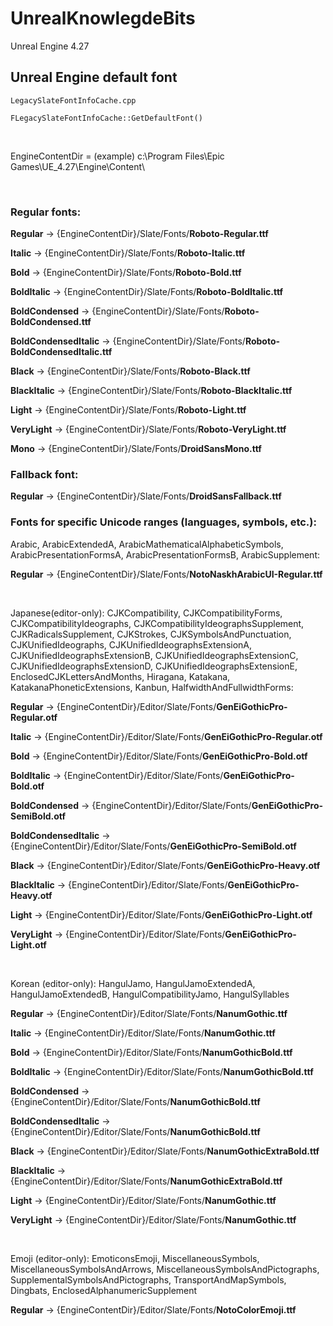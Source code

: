 # UnrealKnowlegdeBits

Unreal Engine 4.27

## Unreal Engine default font

`LegacySlateFontInfoCache.cpp`

`FLegacySlateFontInfoCache::GetDefaultFont()`

&nbsp;

EngineContentDir = (example) c:\Program Files\Epic Games\UE_4.27\Engine\Content\

&nbsp;

### Regular fonts:

**Regular** -> {EngineContentDir}/Slate/Fonts/**Roboto-Regular.ttf**

**Italic** -> {EngineContentDir}/Slate/Fonts/**Roboto-Italic.ttf**

**Bold** -> {EngineContentDir}/Slate/Fonts/**Roboto-Bold.ttf**

**BoldItalic** -> {EngineContentDir}/Slate/Fonts/**Roboto-BoldItalic.ttf**

**BoldCondensed** -> {EngineContentDir}/Slate/Fonts/**Roboto-BoldCondensed.ttf**

**BoldCondensedItalic** -> {EngineContentDir}/Slate/Fonts/**Roboto-BoldCondensedItalic.ttf**

**Black** -> {EngineContentDir}/Slate/Fonts/**Roboto-Black.ttf**

**BlackItalic** -> {EngineContentDir}/Slate/Fonts/**Roboto-BlackItalic.ttf**

**Light** -> {EngineContentDir}/Slate/Fonts/**Roboto-Light.ttf**

**VeryLight** -> {EngineContentDir}/Slate/Fonts/**Roboto-VeryLight.ttf**

**Mono** -> {EngineContentDir}/Slate/Fonts/**DroidSansMono.ttf**


### Fallback font:

**Regular** -> {EngineContentDir}/Slate/Fonts/**DroidSansFallback.ttf**


### Fonts for specific Unicode ranges (languages, symbols, etc.):

Arabic, ArabicExtendedA, ArabicMathematicalAlphabeticSymbols, ArabicPresentationFormsA, ArabicPresentationFormsB, ArabicSupplement:

**Regular** -> {EngineContentDir}/Slate/Fonts/**NotoNaskhArabicUI-Regular.ttf**

&nbsp;

Japanese(editor-only): CJKCompatibility, CJKCompatibilityForms, CJKCompatibilityIdeographs, CJKCompatibilityIdeographsSupplement, CJKRadicalsSupplement, CJKStrokes, CJKSymbolsAndPunctuation, CJKUnifiedIdeographs, CJKUnifiedIdeographsExtensionA, CJKUnifiedIdeographsExtensionB, CJKUnifiedIdeographsExtensionC, CJKUnifiedIdeographsExtensionD, CJKUnifiedIdeographsExtensionE, EnclosedCJKLettersAndMonths, Hiragana, Katakana, KatakanaPhoneticExtensions, Kanbun, HalfwidthAndFullwidthForms:

**Regular** -> {EngineContentDir}/Editor/Slate/Fonts/**GenEiGothicPro-Regular.otf**

**Italic** -> {EngineContentDir}/Editor/Slate/Fonts/**GenEiGothicPro-Regular.otf**

**Bold** -> {EngineContentDir}/Editor/Slate/Fonts/**GenEiGothicPro-Bold.otf**

**BoldItalic** -> {EngineContentDir}/Editor/Slate/Fonts/**GenEiGothicPro-Bold.otf**

**BoldCondensed** -> {EngineContentDir}/Editor/Slate/Fonts/**GenEiGothicPro-SemiBold.otf**

**BoldCondensedItalic** -> {EngineContentDir}/Editor/Slate/Fonts/**GenEiGothicPro-SemiBold.otf**

**Black** -> {EngineContentDir}/Editor/Slate/Fonts/**GenEiGothicPro-Heavy.otf**

**BlackItalic** -> {EngineContentDir}/Editor/Slate/Fonts/**GenEiGothicPro-Heavy.otf**

**Light** -> {EngineContentDir}/Editor/Slate/Fonts/**GenEiGothicPro-Light.otf**

**VeryLight** -> {EngineContentDir}/Editor/Slate/Fonts/**GenEiGothicPro-Light.otf**

&nbsp;

Korean (editor-only): HangulJamo, HangulJamoExtendedA, HangulJamoExtendedB, HangulCompatibilityJamo, HangulSyllables 

**Regular** -> {EngineContentDir}/Editor/Slate/Fonts/**NanumGothic.ttf**

**Italic** -> {EngineContentDir}/Editor/Slate/Fonts/**NanumGothic.ttf**

**Bold** -> {EngineContentDir}/Editor/Slate/Fonts/**NanumGothicBold.ttf**

**BoldItalic** -> {EngineContentDir}/Editor/Slate/Fonts/**NanumGothicBold.ttf**

**BoldCondensed** -> {EngineContentDir}/Editor/Slate/Fonts/**NanumGothicBold.ttf**

**BoldCondensedItalic** -> {EngineContentDir}/Editor/Slate/Fonts/**NanumGothicBold.ttf**

**Black** -> {EngineContentDir}/Editor/Slate/Fonts/**NanumGothicExtraBold.ttf**

**BlackItalic** -> {EngineContentDir}/Editor/Slate/Fonts/**NanumGothicExtraBold.ttf**

**Light** -> {EngineContentDir}/Editor/Slate/Fonts/**NanumGothic.ttf**

**VeryLight** -> {EngineContentDir}/Editor/Slate/Fonts/**NanumGothic.ttf**

&nbsp;

Emoji (editor-only): EmoticonsEmoji, MiscellaneousSymbols, MiscellaneousSymbolsAndArrows, MiscellaneousSymbolsAndPictographs, SupplementalSymbolsAndPictographs, TransportAndMapSymbols, Dingbats, EnclosedAlphanumericSupplement

**Regular** -> {EngineContentDir}/Editor/Slate/Fonts/**NotoColorEmoji.ttf**
